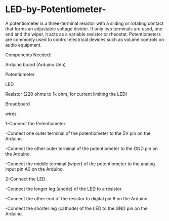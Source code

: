 # LED-by-Potentiometer-
A potentiometer is a three-terminal resistor with a sliding or rotating contact that forms an adjustable voltage divider. If only two terminals are used, one end and the wiper, it acts as a variable resistor or rheostat. Potentiometers are commonly used to control electrical devices such as volume controls on audio equipment.


Components Needed:

Arduino board (Arduino Uno)

Potentiometer

LED

Resistor (220 ohms to 1k ohm, for current limiting the LED)

Breadboard

 wires


 1-Connect the Potentiometer:
 
-Connect one outer terminal of the potentiometer to the 5V pin on the Arduino.

-Connect the other outer terminal of the potentiometer to the GND pin on the Arduino.

-Connect the middle terminal (wiper) of the potentiometer to the analog input pin A0 on the Arduino.


2-Connect the LED:

-Connect the longer leg (anode) of the LED to a resistor.


-Connect the other end of the resistor to digital pin 6 on the Arduino.


-Connect the shorter leg (cathode) of the LED to the GND pin on the Arduino.
